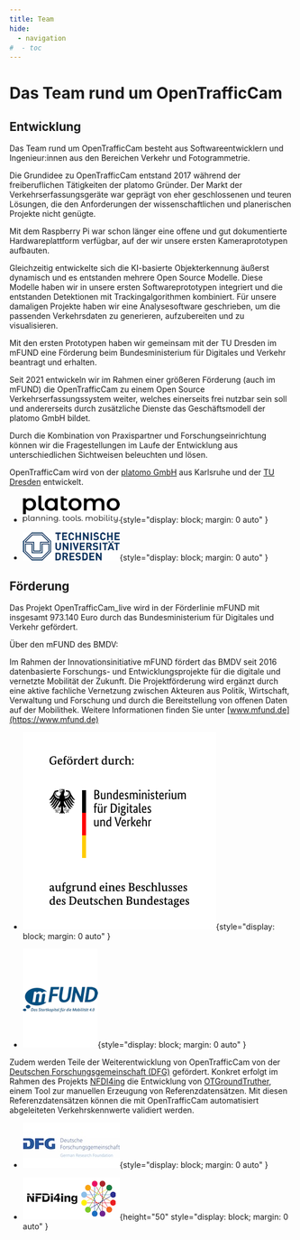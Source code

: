 ```yaml
---
title: Team
hide:
  - navigation
#  - toc
---
```


# Das Team rund um OpenTrafficCam

## Entwicklung

Das Team rund um OpenTrafficCam besteht aus Softwareentwicklern und Ingenieur:innen
aus den Bereichen Verkehr und Fotogrammetrie.

Die Grundidee zu OpenTrafficCam entstand 2017 während der freiberuflichen Tätigkeiten
der platomo Gründer.
Der Markt der Verkehrserfassungsgeräte war geprägt von eher geschlossenen
und teuren Lösungen, die den Anforderungen der wissenschaftlichen und 
planerischen Projekte nicht genügte.

Mit dem Raspberry Pi war schon länger eine offene und gut dokumentierte
Hardwareplattform verfügbar, auf der wir unsere ersten Kameraprototypen
aufbauten.

Gleichzeitig entwickelte sich die KI-basierte Objekterkennung äußerst dynamisch und
es entstanden mehrere Open Source Modelle.
Diese Modelle haben wir in unsere ersten Softwareprototypen integriert und
die entstanden Detektionen mit Trackingalgorithmen kombiniert.
Für unsere damaligen Projekte haben wir eine Analysesoftware geschrieben,
um die passenden Verkehrsdaten zu generieren, aufzubereiten und zu visualisieren.

Mit den ersten Prototypen haben wir gemeinsam mit der TU Dresden im mFUND
eine Förderung beim Bundesministerium für Digitales und Verkehr beantragt und erhalten.

Seit 2021 entwickeln wir im Rahmen einer größeren Förderung (auch im mFUND) die OpenTrafficCam
zu einem Open Source Verkehrserfassungssystem weiter, welches einerseits frei nutzbar sein soll
und andererseits durch zusätzliche Dienste das Geschäftsmodell der platomo GmbH bildet.

Durch die Kombination von Praxispartner und Forschungseinrichtung können wir die Fragestellungen
im Laufe der Entwicklung aus unterschiedlichen Sichtweisen beleuchten und lösen.

OpenTrafficCam wird von der [platomo GmbH](https://platomo.de/) aus Karlsruhe
und der [TU Dresden](https://tu-dresden.de/bu/verkehr/ivs/msp) entwickelt.


<div class="grid cards" markdown>

- ![platomo](assets/img/platomo_logo.png){style="display: block; margin: 0 auto" }

- ![TU Dresden](assets/img/tud_logo.png){style="display: block; margin: 0 auto" }

</div>

## Förderung

Das Projekt OpenTrafficCam_live wird in der Förderlinie mFUND mit
insgesamt 973.140 Euro durch das Bundesministerium für Digitales und Verkehr gefördert.

Über den mFUND des BMDV:

Im Rahmen der Innovationsinitiative mFUND fördert das BMDV seit 2016 datenbasierte Forschungs-
und Entwicklungsprojekte für die digitale und vernetzte Mobilität der Zukunft.
Die Projektförderung wird ergänzt durch eine aktive fachliche Vernetzung zwischen Akteuren
aus Politik, Wirtschaft, Verwaltung und Forschung und durch die Bereitstellung von offenen Daten
auf der Mobilithek. Weitere Informationen finden Sie unter [www.mfund.de](https://www.mfund.de)

<div class="grid cards" markdown>

- ![German Federal Ministry for Digital and Transport](assets/img/bmdv_logo.svg){style="display: block; margin: 0 auto" }

- ![mFUND](assets/img/mfund_logo.png){style="display: block; margin: 0 auto" }

</div>

Zudem werden Teile der Weiterentwicklung von OpenTrafficCam von der [Deutschen Forschungsgemeinschaft (DFG)](https://www.dfg.de/) gefördert.
Konkret erfolgt im Rahmen des Projekts [NFDI4ing](https://nfdi4ing.de/) die Entwicklung von [OTGroundTruther](https://github.com/OpenTrafficCam/OTGroundTruther),
 einem Tool zur manuellen Erzeugung von Referenzdatensätzen.
Mit diesen Referenzdatensätzen können die mit OpenTrafficCam automatisiert abgeleiteten Verkehrskennwerte validiert werden.

<div class="grid cards" markdown>

- ![DFG](assets/img/DFG-logo-international.jpg){style="display: block; margin: 0 auto" }

- ![NFDI4ing](assets/img/NFDI4Ing.png){height="50" style="display: block; margin: 0 auto" }

</div>
